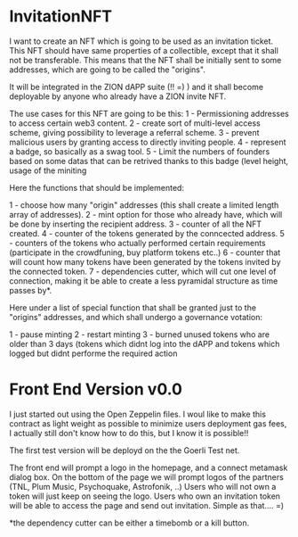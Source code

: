 # InvitationNFT
I want to create an NFT which is going to be used as an invitation ticket.
This NFT should have same properties of a collectible, except that it shall not be transferable.
This means that the NFT shall be initially sent to some addresses, which are going to be called the "origins".

It will be integrated in the ZION dAPP suite (!! =) ) and it shall become deployable by anyone who already have a ZION invite NFT.

The use cases for this NFT are going to be this:
1 - Permissioning addresses to access certain web3 content.
2 - create sort of multi-level access scheme, giving possibility to leverage a referral scheme.
3 - prevent malicious users by granting access to directly inviting people.
4 - represent a badge, so basically as a swag tool.
5 - Limit the numbers of founders based on some datas that can be retrived thanks to this badge (level height, usage of the miniting

Here the functions that should be implemented:

1 - choose how many "origin" addresses (this shall create a limited length array of addresses).
2 - mint option for those who already have, which will be done by inserting the recipient address.
3 - counter of all the NFT created.
4 - counter of the tokens generated by the conncected address.
5 - counters of the tokens who actually performed certain requirements (participate in the crowdfuning, buy platform tokens etc..)
6 - counter that will count how many tokens have been generated by the tokens invited by the connected token.
7 - dependencies cutter, which will cut one level of connection, making it be able to create a less pyramidal structure as time passes by*.

Here under a list of special function that shall be granted just to the "origins" addresses, and which shall undergo a governance votation:

1 - pause minting
2 - restart minting
3 - burned unused tokens who are older than 3 days (tokens which didnt log into the dAPP and tokens which logged but didnt performe the required action

# Front End Version v0.0
I just started out using the Open Zeppelin files.
I woul like to make this contract as light weight as possible to minimize users deployment gas fees, I actually still don't know how to do this, but I know it is possible!!

The first test version will be deployd on the the Goerli Test net.

The front end will prompt a logo in the homepage, and a connect metamask dialog box.
On the bottom of the page we will prompt logos of the partners (TNL, Plum Music, Psychoquake, Astrofonik, ..)
Users who will not own a token will just keep on seeing the logo.
Users who own an invitation token will be able to access the page and send out invitation.
Simple as that.... =)


*the dependency cutter can be either a timebomb or a kill button.
